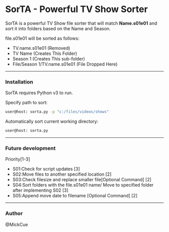 # SorTA - Powerful TV Show Sorter

SorTA is a powerful TV Show file sorter that will match **Name.s01e01** and sort it into folders based on the Name and Season.

file.s01e01 will be sorted as follows:

 - TV.name.s01e01 (Removed)
 - TV Name (Creates This Folder) 
 - Season 1 (Creates This sub-folder) 
 - File/Season 1/TV.name.s01e01 (File Dropped Here)

___
### Installation

SorTA requires Python v3 to run.

Specify path to sort:

```sh
user@host: sorta.py -p "c:/files/videos/shows"
```
Automatically sort current working directory:
```sh
user@host: sorta.py 
```

___
### Future development
Priority[1-3]
- S01:Check for script updates [3]
- S02:Move files to another specified location [2]
- S03:Check filesize and replace smaller file[Optional Command] [2]
- S04:Sort folders with the file.s01e01 name/ Move to specified folder after implementing S02 [3]
- S05:Append move date to filename [Optional Command] [2]

___
### Author
@MickCue
